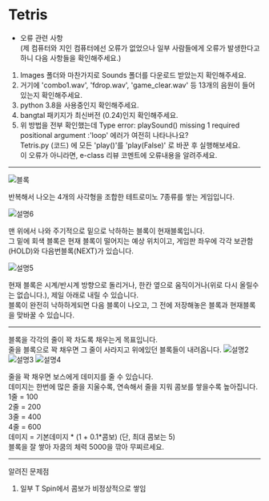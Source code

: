 # Tetris

* 오류 관련 사항  
(제 컴퓨터와 지인 컴퓨터에선 오류가 없었으나 일부 사람들에게 오류가 발생한다고 하니 다음 사항들을 확인해주세요.)  
1. Images 폴더와 마찬가지로 Sounds 폴더를 다운로드 받았는지 확인해주세요.
2. 거기에 'combo1.wav', 'fdrop.wav', 'game_clear.wav' 등 13개의 음원이 들어있는지 확인해주세요.
3. python 3.8을 사용중인지 확인해주세요.
4. bangtal 패키지가 최신버전 (0.24)인지 확인해주세요.
5. 위 방법을 전부 확인했는데 Type error: playSound() missing 1 required positional argument :'loop' 에러가 여전히 나타나나요?  
Tetris.py (코드) 에 모든 'play()'를 'play(False)' 로 바꾼 후 실행해보세요.  
이 오류가 아니라면, e-class 리뷰 코멘트에 오류내용을 알려주세요.  

---

  
![블록](https://user-images.githubusercontent.com/63161899/96385307-0208d300-11ce-11eb-902c-6b349ae60143.png)


반복해서 나오는 4개의 사각형을 조합한 테트로미노 7종류를 쌓는 게임입니다.

![설명6](https://user-images.githubusercontent.com/63161899/96385248-a2aac300-11cd-11eb-8b3f-603168da9168.PNG)

맨 위에서 나와 주기적으로 밑으로 낙하하는 블록이 현재블록입니다.  
그 밑에 회색 블록은 현재 블록이 떨어지는 예상 위치이고, 게임판 좌우에 각각 보관함(HOLD)와 다음번블록(NEXT)가 있습니다.

![설명5](https://user-images.githubusercontent.com/63161899/96385246-a2aac300-11cd-11eb-91a5-9358919179f4.PNG)

현재 블록은 시계/반시계 방향으로 돌리거나, 한칸 옆으로 움직이거나(위로 다시 올릴수는 없습니다.), 제일 아래로 내릴 수 있습니다.  
블록이 완전히 낙하하게되면 다음 블록이 나오고, 그 전에 저장해놓은 블록과 현재블록을 맞바꿀 수 있습니다.

---

블록을 각각의 줄이 꽉 차도록 채우는게 목표입니다.  
줄을 블록으로 꽉 채우면 그 줄이 사라지고 위에있던 블록들이 내려옵니다.
![설명2](https://user-images.githubusercontent.com/63161899/96385243-a1799600-11cd-11eb-91ec-3fd99601ec29.PNG)
![설명3](https://user-images.githubusercontent.com/63161899/96385244-a1799600-11cd-11eb-8384-4d1063f571a6.PNG)
![설명4](https://user-images.githubusercontent.com/63161899/96385245-a2122c80-11cd-11eb-9382-0fc3953f3433.PNG)

줄을 꽉 채우면 보스에게 데미지를 줄 수 있습니다.  
데미지는 한번에 많은 줄을 지울수록, 연속해서 줄을 지워 콤보를 쌓을수록 높아집니다.  
1줄 = 100  
2줄 = 200  
3줄 = 400  
4줄 = 600  
데미지 = 기본데미지 * (1 + 0.1*콤보) (단, 최대 콤보는 5)  
블록을 잘 쌓아 자쿰의 체력 5000을 깎아 무찌르세요.

---

알려진 문제점  
1. 일부 T Spin에서 콤보가 비정상적으로 쌓임
